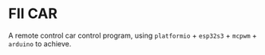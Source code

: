 # FII CAR
 A remote control car control program, using `platformio` + `esp32s3` + `mcpwm` + `arduino` to achieve.
